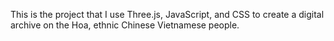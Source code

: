 This is the project that I use Three.js, JavaScript, and CSS to create a digital archive on the Hoa, ethnic Chinese Vietnamese people.
